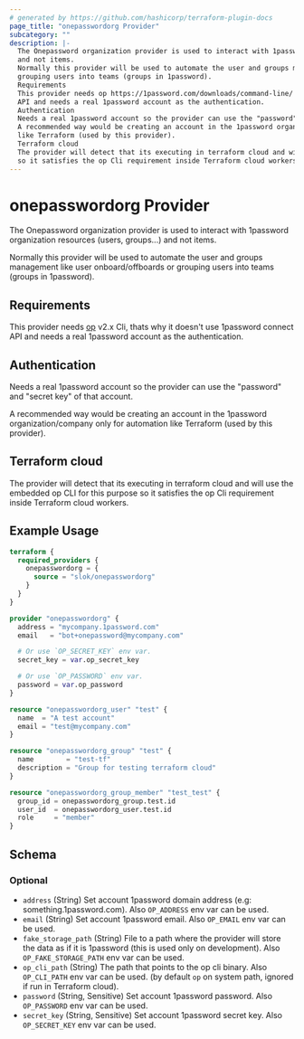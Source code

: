 ```yaml
---
# generated by https://github.com/hashicorp/terraform-plugin-docs
page_title: "onepasswordorg Provider"
subcategory: ""
description: |-
  The Onepassword organization provider is used to interact with 1password organization resources (users, groups...)
  and not items.
  Normally this provider will be used to automate the user and groups management like user onboard/offboards or
  grouping users into teams (groups in 1password).
  Requirements
  This provider needs op https://1password.com/downloads/command-line/ v2.x Cli, thats why it doesn't use 1password connect
  API and needs a real 1password account as the authentication.
  Authentication
  Needs a real 1password account so the provider can use the "password" and "secret key" of that account.
  A recommended way would be creating an account in the 1password organization/company only for automation
  like Terraform (used by this provider).
  Terraform cloud
  The provider will detect that its executing in terraform cloud and will use the embedded op CLI for this purpose
  so it satisfies the op Cli requirement inside Terraform cloud workers.
---
```


# onepasswordorg Provider

The Onepassword organization provider is used to interact with 1password organization resources (users, groups...)
and not items.

Normally this provider will be used to automate the user and groups management like user onboard/offboards or
grouping users into teams (groups in 1password).

## Requirements

This provider needs [op](https://1password.com/downloads/command-line/) v2.x Cli, thats why it doesn't use 1password connect
API and needs a real 1password account as the authentication.

## Authentication

Needs a real 1password account so the provider can use the "password" and "secret key" of that account.

A recommended way would be creating an account in the 1password organization/company only for automation
like Terraform (used by this provider).

## Terraform cloud

The provider will detect that its executing in terraform cloud and will use the embedded op CLI for this purpose
so it satisfies the op Cli requirement inside Terraform cloud workers.

## Example Usage

```terraform
terraform {
  required_providers {
    onepasswordorg = {
      source = "slok/onepasswordorg"
    }
  }
}

provider "onepasswordorg" {
  address = "mycompany.1password.com"
  email   = "bot+onepassword@mycompany.com"

  # Or use `OP_SECRET_KEY` env var.
  secret_key = var.op_secret_key

  # Or use `OP_PASSWORD` env var.
  password = var.op_password
}

resource "onepasswordorg_user" "test" {
  name  = "A test account"
  email = "test@mycompany.com"
}

resource "onepasswordorg_group" "test" {
  name        = "test-tf"
  description = "Group for testing terraform cloud"
}

resource "onepasswordorg_group_member" "test_test" {
  group_id = onepasswordorg_group.test.id
  user_id  = onepasswordorg_user.test.id
  role     = "member"
}
```

<!-- schema generated by tfplugindocs -->
## Schema

### Optional

- `address` (String) Set account 1password domain address (e.g: something.1password.com). Also `OP_ADDRESS` env var can be used.
- `email` (String) Set account 1password email. Also `OP_EMAIL` env var can be used.
- `fake_storage_path` (String) File to a path where the provider will store the data as if it is 1password (this is used only on development). Also `OP_FAKE_STORAGE_PATH` env var can be used.
- `op_cli_path` (String) The path that points to the op cli binary. Also `OP_CLI_PATH` env var can be used. (by default `op` on system path, ignored if run in Terraform cloud).
- `password` (String, Sensitive) Set account 1password password. Also `OP_PASSWORD` env var can be used.
- `secret_key` (String, Sensitive) Set account 1password secret key. Also `OP_SECRET_KEY` env var can be used.
